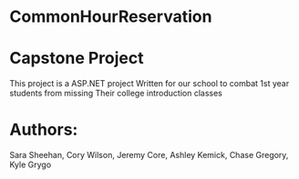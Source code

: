 # CommonHourReservation
# Capstone Project

This project is a ASP.NET project
Written for our school to combat
1st year students from missing
Their college introduction classes


# Authors:
Sara Sheehan,
Cory Wilson, 
Jeremy Core,
Ashley Kemick,
Chase Gregory,
Kyle Grygo


